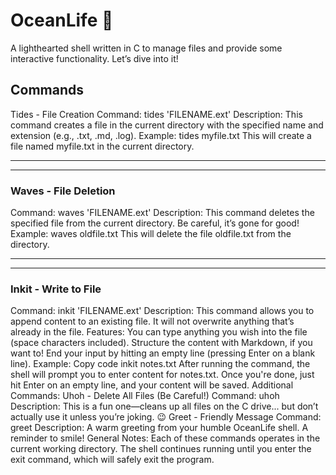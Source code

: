 # OceanLife 🌊

A lighthearted shell written in C to manage files and provide some interactive functionality. Let’s dive into it!

## Commands

Tides - File Creation
Command: tides 'FILENAME.ext'
Description: This command creates a file in the current directory with the specified name and extension (e.g., .txt, .md, .log).
Example:
tides myfile.txt
This will create a file named myfile.txt in the current directory.

---

---

### Waves - File Deletion

Command: waves 'FILENAME.ext'
Description: This command deletes the specified file from the current directory. Be careful, it’s gone for good!
Example:
waves oldfile.txt
This will delete the file oldfile.txt from the directory.

---

---

### Inkit - Write to File

Command: inkit 'FILENAME.ext'
Description: This command allows you to append content to an existing file. It will not overwrite anything that’s already in the file.
Features:
You can type anything you wish into the file (space characters included).
Structure the content with Markdown, if you want to!
End your input by hitting an empty line (pressing Enter on a blank line).
Example:
Copy code
inkit notes.txt
After running the command, the shell will prompt you to enter content for notes.txt. Once you're done, just hit Enter on an empty line, and your content will be saved.
Additional Commands:
Uhoh - Delete All Files (Be Careful!)
Command: uhoh
Description: This is a fun one—cleans up all files on the C drive... but don’t actually use it unless you’re joking. 😉
Greet - Friendly Message
Command: greet
Description: A warm greeting from your humble OceanLife shell. A reminder to smile!
General Notes:
Each of these commands operates in the current working directory.
The shell continues running until you enter the exit command, which will safely exit the program.
